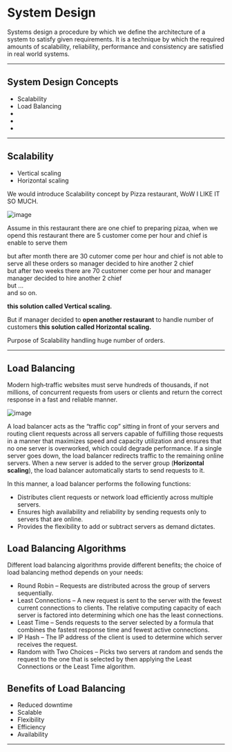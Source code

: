 # System Design
Systems design a procedure by which we define the architecture of a system to satisfy given requirements. It is a technique by which the required amounts of scalability, reliability, performance and consistency are satisfied in real world systems.

-----------------------------------------------------------------------------------------------------------------------------------------------------------------
## System Design Concepts
- Scalability
- Load Balancing
-
-
-





-----------------------------------------------------------------------------------------------------------------------------------------------------------------


## Scalability
  - Vertical scaling
  - Horizontal scaling

We would introduce Scalability concept by Pizza restaurant, WoW I LIKE IT SO MUCH.

![image](https://user-images.githubusercontent.com/64374947/137215027-50252638-023d-4bcf-9002-a83ff9510934.png)

Assume in this restaurant there are one chief to preparing pizaa, when we opend this restaurant there are 5 customer come per hour and chief is enable to serve them

but after month there are 30 cutomer come per hour and chief is not able to serve all these orders so manager decided to hire another 2 chief <br>
but after two weeks there are 70 customer come per hour and manager manager decided to hire another 2 chief <br>
but ... <br>
and so on.

**this solution called Vertical scaling.**

But if manager decided to **open another restaurant** to handle number of customers **this solution called Horizontal scaling.**

Purpose of Scalability handling huge number of orders.

-----------------------------------------------------------------------------------------------------------------------------------------------------------------


## Load Balancing
Modern high‑traffic websites must serve hundreds of thousands, if not millions, of concurrent requests from users or clients and return the correct response in a fast and reliable manner.

![image](https://user-images.githubusercontent.com/64374947/137583070-5aa6df43-adf0-48a2-9490-fc381d8b496b.png)


A load balancer acts as the “traffic cop” sitting in front of your servers and routing client requests across all servers capable of fulfilling those requests in a manner that maximizes speed and capacity utilization and ensures that no one server is overworked, which could degrade performance. If a single server goes down, the load balancer redirects traffic to the remaining online servers. When a new server is added to the server group (**Horizontal scaling**), the load balancer automatically starts to send requests to it.

In this manner, a load balancer performs the following functions:
- Distributes client requests or network load efficiently across multiple servers.
- Ensures high availability and reliability by sending requests only to servers that are online.
- Provides the flexibility to add or subtract servers as demand dictates.

## Load Balancing Algorithms
Different load balancing algorithms provide different benefits; the choice of load balancing method depends on your needs:
- Round Robin – Requests are distributed across the group of servers sequentially.
- Least Connections – A new request is sent to the server with the fewest current connections to clients. The relative computing capacity of each server is factored into determining which one has the least connections.
- Least Time – Sends requests to the server selected by a formula that combines the fastest response time and fewest active connections.
- IP Hash – The IP address of the client is used to determine which server receives the request.
- Random with Two Choices – Picks two servers at random and sends the request to the one that is selected by then applying the Least Connections or the Least Time algorithm.

## Benefits of Load Balancing
- Reduced downtime
- Scalable
- Flexibility
- Efficiency
- Availability

-----------------------------------------------------------------------------------------------------------------------------------------------------------------

